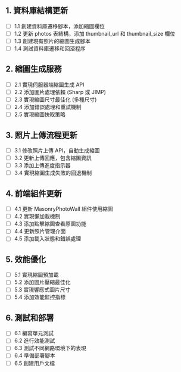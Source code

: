 ## 1. 資料庫結構更新
- [ ] 1.1 創建資料庫遷移腳本，添加縮圖欄位
- [ ] 1.2 更新 photos 表結構，添加 thumbnail_url 和 thumbnail_size 欄位
- [ ] 1.3 創建現有照片的縮圖生成腳本
- [ ] 1.4 測試資料庫遷移和回滾程序

## 2. 縮圖生成服務
- [ ] 2.1 實現伺服器端縮圖生成 API
- [ ] 2.2 添加圖片處理依賴 (Sharp 或 JIMP)
- [ ] 2.3 實現縮圖尺寸最佳化 (多種尺寸)
- [ ] 2.4 添加錯誤處理和重試機制
- [ ] 2.5 實現縮圖快取策略

## 3. 照片上傳流程更新
- [ ] 3.1 修改照片上傳 API，自動生成縮圖
- [ ] 3.2 更新上傳回應，包含縮圖資訊
- [ ] 3.3 添加上傳進度指示器
- [ ] 3.4 實現縮圖生成失敗的回退機制

## 4. 前端組件更新
- [ ] 4.1 更新 MasonryPhotoWall 組件使用縮圖
- [ ] 4.2 實現懶加載機制
- [ ] 4.3 添加點擊縮圖查看原圖功能
- [ ] 4.4 更新照片管理介面
- [ ] 4.5 添加載入狀態和錯誤處理

## 5. 效能優化
- [ ] 5.1 實現縮圖預加載
- [ ] 5.2 添加圖片壓縮最佳化
- [ ] 5.3 實現響應式圖片尺寸
- [ ] 5.4 添加效能監控指標

## 6. 測試和部署
- [ ] 6.1 編寫單元測試
- [ ] 6.2 進行效能測試
- [ ] 6.3 測試不同網路環境下的表現
- [ ] 6.4 準備部署腳本
- [ ] 6.5 創建用戶文檔